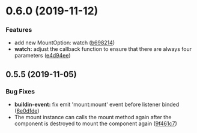 # 0.6.0 (2019-11-12)

### Features

* add new MountOption: watch ([b698214](https://github.com/CalvinVon/vue-mount/commit/b698214))
* **watch:** adjust the callback function to ensure that there are always four parameters ([e4d94ee](https://github.com/CalvinVon/vue-mount/commit/e4d94ee))



## 0.5.5 (2019-11-05)

### Bug Fixes

* **buildin-event:** fix emit 'mount:mount' event before listener binded ([6e0dfde](https://github.com/CalvinVon/vue-mount/commit/6e0dfde))
* The mount instance can calls the mount method again after the component is destroyed to mount the component again ([9f461c7](https://github.com/CalvinVon/vue-mount/commit/9f461c7))


